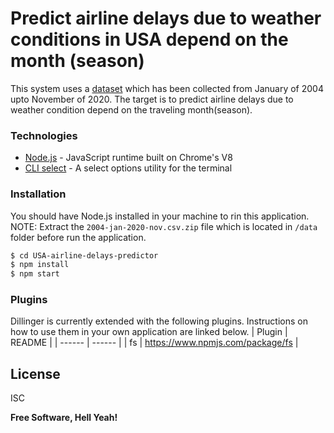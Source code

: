 # Predict airline delays due to weather conditions in USA depend on the month (season)

This system uses a [dataset](https://breakdance.github.io/breakdance/) which has been collected from January of 2004 upto November of 2020.
The target is to predict airline delays due to weather condition depend on the traveling month(season).

### Technologies
* [Node.js](https://nodejs.org/en/) - JavaScript runtime built on Chrome's V8
* [CLI select](https://github.com/philipszdavido/cli-select-opts) - A select options utility for the terminal

### Installation
You should have Node.js installed in your machine to rin this application.
NOTE: Extract the `2004-jan-2020-nov.csv.zip` file which is located in `/data` folder before run the application.

```sh
$ cd USA-airline-delays-predictor
$ npm install
$ npm start
```

### Plugins
Dillinger is currently extended with the following plugins. Instructions on how to use them in your own application are linked below.
| Plugin | README |
| ------ | ------ |
| fs | https://www.npmjs.com/package/fs |

License
----
ISC

**Free Software, Hell Yeah!**
